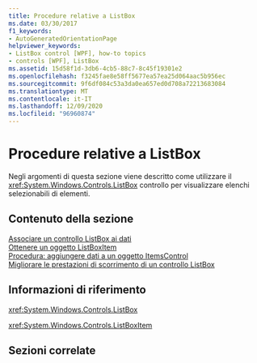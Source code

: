 ```yaml
---
title: Procedure relative a ListBox
ms.date: 03/30/2017
f1_keywords:
- AutoGeneratedOrientationPage
helpviewer_keywords:
- ListBox control [WPF], how-to topics
- controls [WPF], ListBox
ms.assetid: 15d58f1d-3db6-4cb5-88c7-8c45f19301e2
ms.openlocfilehash: f3245fae8e58ff5677ea57ea25d064aac5b956ec
ms.sourcegitcommit: 9f6df084c53a3da0ea657ed0d708a72213683084
ms.translationtype: MT
ms.contentlocale: it-IT
ms.lasthandoff: 12/09/2020
ms.locfileid: "96960874"
---
```

# <a name="listbox-how-to-topics"></a>Procedure relative a ListBox

Negli argomenti di questa sezione viene descritto come utilizzare il <xref:System.Windows.Controls.ListBox> controllo per visualizzare elenchi selezionabili di elementi.  
  
## <a name="in-this-section"></a>Contenuto della sezione  

 [Associare un controllo ListBox ai dati](how-to-bind-a-listbox-to-data.md)  
 [Ottenere un oggetto ListBoxItem](how-to-get-a-listboxitem.md)  
 [Procedura: aggiungere dati a un oggetto ItemsControl](/previous-versions/dotnet/netframework-3.5/ms743602(v=vs.90))  
 [Migliorare le prestazioni di scorrimento di un controllo ListBox](how-to-improve-the-scrolling-performance-of-a-listbox.md)  
  
## <a name="reference"></a>Informazioni di riferimento  

 <xref:System.Windows.Controls.ListBox>  
  
 <xref:System.Windows.Controls.ListBoxItem>  
  
## <a name="related-sections"></a>Sezioni correlate
